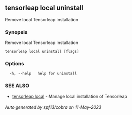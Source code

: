 ## tensorleap local uninstall

Remove local Tensorleap installation

### Synopsis

Remove local Tensorleap installation

```
tensorleap local uninstall [flags]
```

### Options

```
  -h, --help   help for uninstall
```

### SEE ALSO

* [tensorleap local](tensorleap_local.md)	 - Manage local installation of Tensorleap

###### Auto generated by spf13/cobra on 11-May-2023
